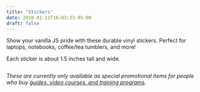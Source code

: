 ```yaml
---
title: "Stickers"
date: 2018-01-11T16:03:33-05:00
draft: false
---
```


Show your vanilla JS pride with these durable vinyl stickers. Perfect for laptops, notebooks, coffee/tea tumblers, and more!

Each sticker is about 1.5 inches tall and wide.


<div class="row">
	<div class="grid-fourth margin-bottom-small">
		<img alt="" src="/img/stickers/logo1.png">
	</div>
	<div class="grid-fourth margin-bottom-small">
		<img alt="" src="/img/stickers/academy.png">
	</div>
	<div class="grid-fourth margin-bottom-small">
		<img alt="" src="/img/stickers/lean-web.png">
	</div>
	<div class="grid-fourth margin-bottom-small">
		<img alt="" src="/img/stickers/vanillajs1.png">
	</div>
</div>

*These are currently only available as special promotional items for people who buy [guides, video courses, and training programs](/resources/).*